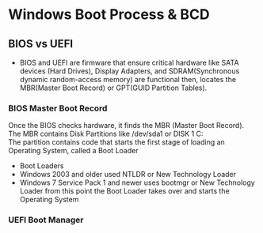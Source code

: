 # Windows Boot Process & BCD
## BIOS vs UEFI
- BIOS and UEFI are firmware that ensure critical hardware like SATA devices (Hard Drives), Display Adapters, and SDRAM(Synchronous dynamic random-access memory) are functional then, locates the MBR(Master Boot Record) or GPT(GUID Partition Tables).
### BIOS Master Boot Record
Once the BIOS checks hardware, it finds the MBR (Master Boot Record). The MBR contains Disk Partitions like /dev/sda1 or DISK 1 C:\
The partition contains code that starts the first stage of loading an Operating System, called a Boot Loader
- Boot Loaders
-   Windows 2003 and older used NTLDR or New Technology Loader
-   Windows 7 Service Pack 1 and newer uses bootmgr or New Technology Loader
from this point the Boot Loader takes over and starts the Operating System
### UEFI Boot Manager
